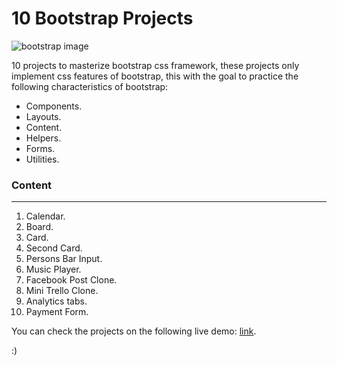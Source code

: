 # 10 Bootstrap Projects

![bootstrap image](https://www.lucushost.com/blog/wp-content/uploads/2019/10/bootstrap.png)

10 projects to masterize bootstrap css framework, these projects only implement css features of bootstrap, this with the goal to practice the following characteristics of bootstrap:

-   Components.
-   Layouts.
-   Content.
-   Helpers.
-   Forms.
-   Utilities.

### Content

---

1. Calendar.
2. Board.
3. Card.
4. Second Card.
5. Persons Bar Input.
6. Music Player.
7. Facebook Post Clone.
8. Mini Trello Clone.
9. Analytics tabs.
10. Payment Form.

You can check the projects on the following live demo: [link]().

:)
